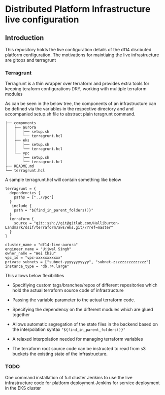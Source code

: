 # Distributed Platform Infrastructure live configuration

## Introduction

This repository holds the live configuration details of the df14 disributed platform configuration. The motivations for maintiaing the live infrastructure 
are gitops and terragrunt

### Terragrunt
Terragrunt is a thin wrapper over terraform and provides extra tools for keeping teraform configurations DRY, working with multiple terraform modules

As can be seen in the below tree, the components of an infrastructure can be defined via the variables in the respective directory and 
and accompanied setup.sh file to abstract plain teragrunt command.


```
├── components
│   ├── aurora
│   │   ├── setup.sh
│   │   └── terragrunt.hcl
│   ├── eks
│   │   ├── setup.sh
│   │   └── terragrunt.hcl
│   └── vpc
│       ├── setup.sh
│       └── terragrunt.hcl
├── README.md
└── terragrunt.hcl

```

A sample terragrunt.hcl will contain something like below

```hcl-terraform
terragrunt = {
  dependencies {
    paths = ["../vpc"]
  }
   include {
    path = "${find_in_parent_folders()}"
  }
  terraform {
    source = "git::ssh://git@gitlab.com/Halliburton-Landmark/dsif/terraform/aws/eks.git//?ref=master"
  }
}

cluster_name = "df14-live-aurora"
engineer_name = "Ujjwal Singh"
owner_name = "Wei Chiu"
vpc_id = "vpc-xxxxxxxxxxx"
private_subnets = ["subnet-yyyyyyyyyyy", "subnet-zzzzzzzzzzzzzzz"]
instance_type = "db.r4.large"

```
This allows below flexibilities

* Specifiying custom tags/branches/repos of different repositories which hold
the actual terraform source code of infrastructure

* Passing the variable parameter to the actual terraform code.

* Specifying the dependency on the different modules which are glued together
 
* Allows automatic segregation of the state files in the backend based on the interpolation
syntax `"${find_in_parent_folders()}"`

* A relaxed interpolation needed for managing terraform variables

* The terraform root source code can be instructed to read from s3 buckets the existing state of the infrastructure.

### TODO
One command installation of full cluster
Jenkins to use the live infrastructure code for platform deployment
Jenkins for service deployment in the EKS cluster